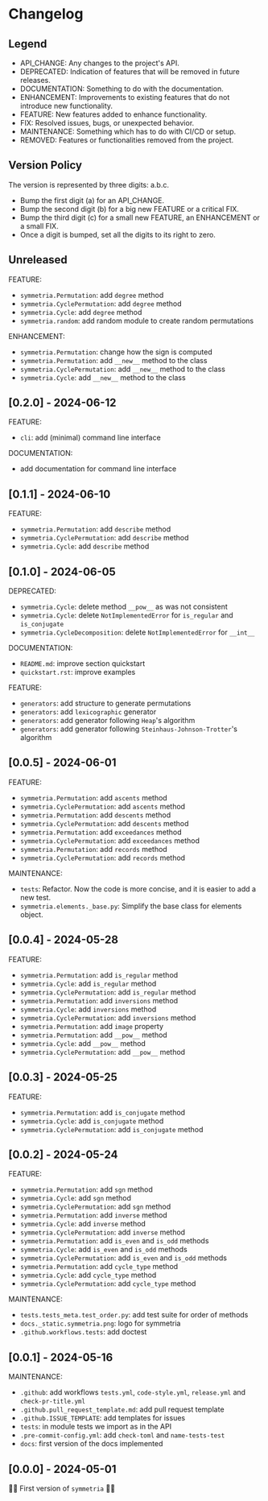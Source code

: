 # Changelog

## Legend

- API_CHANGE: Any changes to the project's API.
- DEPRECATED: Indication of features that will be removed in future releases.
- DOCUMENTATION: Something to do with the documentation.
- ENHANCEMENT: Improvements to existing features that do not introduce new functionality.
- FEATURE: New features added to enhance functionality.
- FIX: Resolved issues, bugs, or unexpected behavior.
- MAINTENANCE: Something which has to do with CI/CD or setup.
- REMOVED: Features or functionalities removed from the project.

## Version Policy

The version is represented by three digits: a.b.c.

- Bump the first digit (a) for an API_CHANGE.
- Bump the second digit (b) for a big new FEATURE or a critical FIX.
- Bump the third digit (c) for a small new FEATURE, an ENHANCEMENT or a small FIX.
- Once a digit is bumped, set all the digits to its right to zero.

## Unreleased

FEATURE:
- `symmetria.Permutation`: add `degree` method
- `symmetria.CyclePermutation`: add `degree` method
- `symmetria.Cycle`: add `degree` method
- `symmetria.random`: add random module to create random permutations

ENHANCEMENT:
- `symmetria.Permutation`: change how the sign is computed
- `symmetria.Permutation`: add `__new__` method to the class
- `symmetria.CyclePermutation`: add `__new__` method to the class
- `symmetria.Cycle`: add `__new__` method to the class

## \[0.2.0\] - 2024-06-12

FEATURE:
- `cli`: add (minimal) command line interface

DOCUMENTATION:
- add documentation for command line interface

## \[0.1.1\] - 2024-06-10

FEATURE:
- `symmetria.Permutation`: add `describe` method
- `symmetria.CyclePermutation`: add `describe` method
- `symmetria.Cycle`: add `describe` method


## \[0.1.0\] - 2024-06-05

DEPRECATED:
- `symmetria.Cycle`: delete method `__pow__` as was not consistent
- `symmetria.Cycle`: delete `NotImplementedError` for `is_regular` and `is_conjugate`
- `symmetria.CycleDecomposition`: delete `NotImplementedError` for `__int__`  

DOCUMENTATION:
- `README.md`: improve section quickstart
- `quickstart.rst`: improve examples

FEATURE:
- `generators`: add structure to generate permutations
- `generators`: add `lexicographic` generator
- `generators`: add generator following `Heap`'s algorithm
- `generators`: add generator following `Steinhaus-Johnson-Trotter`'s algorithm


## \[0.0.5\] - 2024-06-01

FEATURE:
- `symmetria.Permutation`: add `ascents` method
- `symmetria.CyclePermutation`: add `ascents` method
- `symmetria.Permutation`: add `descents` method
- `symmetria.CyclePermutation`: add `descents` method
- `symmetria.Permutation`: add `exceedances` method
- `symmetria.CyclePermutation`: add `exceedances` method
- `symmetria.Permutation`: add `records` method
- `symmetria.CyclePermutation`: add `records` method

MAINTENANCE:
- `tests`: Refactor. Now the code is more concise, and it is easier to add a new test.
- `symmetria.elements._base.py`: Simplify the base class for elements object.

## \[0.0.4\] - 2024-05-28

FEATURE:

- `symmetria.Permutation`: add `is_regular` method
- `symmetria.Cycle`: add `is_regular` method
- `symmetria.CyclePermutation`: add `is_regular` method
- `symmetria.Permutation`: add `inversions` method
- `symmetria.Cycle`: add `inversions` method
- `symmetria.CyclePermutation`: add `inversions` method
- `symmetria.Permutation`: add `image` property
- `symmetria.Permutation`: add `__pow__` method
- `symmetria.Cycle`: add `__pow__` method
- `symmetria.CyclePermutation`: add `__pow__` method


## \[0.0.3\] - 2024-05-25

FEATURE:

- `symmetria.Permutation`: add `is_conjugate` method
- `symmetria.Cycle`: add `is_conjugate` method
- `symmetria.CyclePermutation`: add `is_conjugate` method


## \[0.0.2\] - 2024-05-24

FEATURE:

- `symmetria.Permutation`: add `sgn` method
- `symmetria.Cycle`: add `sgn` method
- `symmetria.CyclePermutation`: add `sgn` method
- `symmetria.Permutation`: add `inverse` method
- `symmetria.Cycle`: add `inverse` method
- `symmetria.CyclePermutation`: add `inverse` method
- `symmetria.Permutation`: add `is_even` and `is_odd` methods
- `symmetria.Cycle`: add `is_even` and `is_odd` methods
- `symmetria.CyclePermutation`: add `is_even` and `is_odd` methods
- `symmetria.Permutation`: add `cycle_type` method
- `symmetria.Cycle`: add `cycle_type` method
- `symmetria.CyclePermutation`: add `cycle_type` method

MAINTENANCE:

- `tests.tests_meta.test_order.py`: add test suite for order of methods
- `docs._static.symmetria.png`: logo for symmetria
- `.github.workflows.tests`: add doctest


## \[0.0.1\] - 2024-05-16

MAINTENANCE:

- `.github`: add workflows `tests.yml`, `code-style.yml`, `release.yml` and `check-pr-title.yml`
- `.github.pull_request_template.md`: add pull request template
- `.github.ISSUE_TEMPLATE`: add templates for issues
- `tests`: in module tests we import as in the API
- `.pre-commit-config.yml`: add `check-toml` and `name-tests-test`
- `docs`: first version of the docs implemented

## \[0.0.0\] - 2024-05-01

🎉🚀 First version of `symmetria` 🚀🎉
